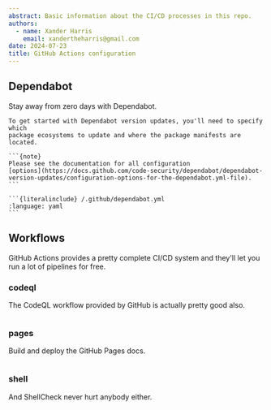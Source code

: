 ```yaml
---
abstract: Basic information about the CI/CD processes in this repo.
authors:
  - name: Xander Harris
    email: xandertheharris@gmail.com
date: 2024-07-23
title: GitHub Actions configuration
---
```


## Dependabot

Stay away from zero days with Dependabot.

<!--
```{autoyaml} .github/dependabot.yml
```
-->

````{sidebar} Dependabot Config
To get started with Dependabot version updates, you'll need to specify which
package ecosystems to update and where the package manifests are located.

```{note}
Please see the documentation for all configuration
[options](https://docs.github.com/code-security/dependabot/dependabot-version-updates/configuration-options-for-the-dependabot.yml-file).
```

```{literalinclude} /.github/dependabot.yml
:language: yaml
```
````

## Workflows

GitHub Actions provides a pretty complete CI/CD system and they'll let you
run a lot of pipelines for free.

### codeql

The CodeQL workflow provided by GitHub is actually pretty good also.

```{autoyaml} .github/workflows/codeql.yml
```

### pages

Build and deploy the GitHub Pages docs.

```{autoyaml} .github/workflows/pages.yml
```

### shell

And ShellCheck never hurt anybody either.

```{autoyaml} .github/workflows/shell.yml
```
